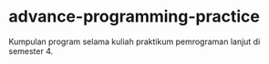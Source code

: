 # advance-programming-practice
Kumpulan program selama kuliah praktikum pemrograman lanjut di semester 4.
